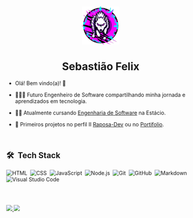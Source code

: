 <!--
**User-Felix/User-Felix** is a ✨ _special_ ✨ repository because its `README.md` (this file) appears on your GitHub profile.

Here are some ideas to get you started:

- 🔭 I’m currently working on ...
- 🌱 I’m currently learning ...
- 👯 I’m looking to collaborate on ...
- 🤔 I’m looking for help with ...
- 💬 Ask me about ...
- 📫 How to reach me: ...
- 😄 Pronouns: ...
- ⚡ Fun fact: ...
-->
<p align="center">
<img style="width: 20%; height:20%;" src="https://github.com/User-Felix/User-Felix/blob/c21304489a9f4443123f4e27baeff14832845be6/oi_sou_felix.png" alt="Exemplo de aplicação">
</p>

<h1 align="center">Sebastião Felix</h1>

- Olá! Bem vindo(a)! 👋

- 👩🏻‍💻 Futuro Engenheiro de Software compartilhando minha jornada e aprendizados em tecnologia.
- 👨‍🏫 Atualmente cursando [Engenharia de Software](https://estacio.br/cursos/graduacao/engenharia-de-software?srsltid=AfmBOoreV-MHKS5-QPAEGOdznQ6UXR3s0fzIB4ZvYQ_6cpatFe_4iilp) na Estácio.
- 🌱 Primeiros projetos no perfil II [Raposa-Dev](https://github.com/Raposa-Dev) ou no [Portifolio](https://fuchs-code.netlify.app/).


<br>

## 🛠 &nbsp;Tech Stack

![HTML](https://img.shields.io/badge/-HTML-05122A?style=flat&logo=HTML5)&nbsp;
![CSS](https://img.shields.io/badge/-CSS-05122A?style=flat&logo=CSS3&logoColor=1572B6)&nbsp;
![JavaScript](https://img.shields.io/badge/-JavaScript-05122A?style=flat&logo=javascript)&nbsp;
![Node.js](https://img.shields.io/badge/-Node.js-05122A?style=flat&logo=node.js)&nbsp;
![Git](https://img.shields.io/badge/-Git-05122A?style=flat&logo=git)&nbsp;
![GitHub](https://img.shields.io/badge/-GitHub-05122A?style=flat&logo=github)&nbsp;
![Markdown](https://img.shields.io/badge/-Markdown-05122A?style=flat&logo=markdown)&nbsp;
![Visual Studio Code](https://img.shields.io/badge/-Visual%20Studio%20Code-05122A?style=flat&logo=visual-studio-code&logoColor=007ACC)&nbsp;



<br>

##

<div style="display: flex;">
  <a href="https://github.com/Raposa-Dev">
  <img height = "150em" src = "https://github-readme-stats.vercel.app/api?username=User-Felix&show_icons=true&theme=synthwave&include_all_commits=true&count_private=true" />
  <img height = "150em" src = "https://github-readme-stats.vercel.app/api/top-langs/?username=User-Felix&theme=synthwave" />
<!--     <img height = "150px" src = "https://i.imgur.com/ZoAZDVj.jpeg"/> -->
</div>

